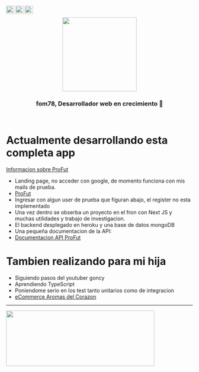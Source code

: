 
<br/>

<a href="https://twitter.com/fom78a">
<img align="left" alt="Fernando Masino Twitter" width="22px" src="https://icongr.am/fontawesome/twitter.svg?size=128&color=9108cb" />
</a>
<a href="https://www.linkedin.com/in/fernandomasino/">
<img align="left" alt="Fernando Masino LinkedIN" width="22px" src="https://icongr.am/fontawesome/linkedin.svg?size=128&color=9108cb" />
</a>
<a href="https://instagram.com/fom78a">
<img align="left" alt="Fernando Masino Instagram" width="22px" src="https://icongr.am/fontawesome/instagram.svg?size=128&color=9108cb" />
</a>


<br />

<p align="center" width="300" >
   <img align="center" width="200px"  src="https://avatars.githubusercontent.com/u/49108644?s=400&u=841c311f12f459f8c7209f6bd8739a2a30616665&v=4" />
   <h3 align="center">fom78, Desarrollador web en crecimiento 👋</h3>
</p>
<br />


# Actualmente desarrollando esta completa app

<a href="https://github.com/fom78/profut.info">Informacion sobre ProFut</a>
<br />
- Landing page, no acceder con google, de momento funciona con mis mails de prueba.
- <a href="https://profut.vercel.app/">ProFut</a>
- Ingresar con algun user de prueba que figuran abajo, el register no esta implementado
- Una vez dentro se obserba un proyecto en el fron con Next JS y muchas utilidades y trabajo de investigacion.
- El backend desplegado en heroku y una base de datos mongoDB
- Una pequeña documentacion de la API:
- <a href="https://profut.herokuapp.com/docs/">Documentacion API ProFut</a>

# Tambien realizando para mi hija

- Siguiendo pasos del youtuber goncy 
- Aprendiendo TypeScript
- Poniendome serio en los test tanto unitarios como de integracion
- <a href="https://aromasdelcorazon.vercel.app/">eCommerce Aromas del Corazon</a>
         
---



<img  width="400px" height="150px"  src="https://github-readme-stats.vercel.app/api?username=fom78&show_icons=true&hide_border=false"/>

